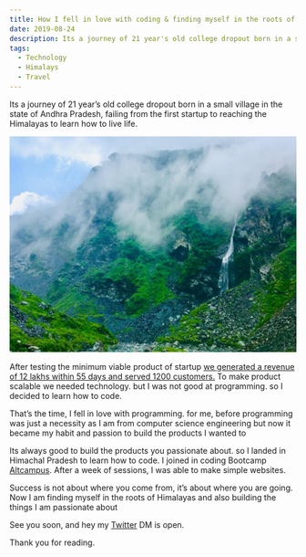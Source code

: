```yaml
---
title: How I fell in love with coding & finding myself in the roots of Himalayas
date: 2019-08-24
description: Its a journey of 21 year's old college dropout born in a small village in the state of Andhra Pradesh,  failing from startup to reaching the Himalayas to learn how to live life.
tags:
  - Technology
  - Himalays
  - Travel
---
```


Its a journey of 21 year’s old college dropout born in a small village in the state of Andhra Pradesh, failing from the first startup to reaching the Himalayas to learn how to live life.

![Himalayas](./himalayas.jpeg)

After testing the minimum viable product of startup [we generated a revenue of 12 lakhs within 55 days and served 1200 customers.](https://chaduvulaprasanth.netlify.com/how-i-made-1-2-million-inr-with-zero-investment-in-36-days-from-a-rural-village) To make product scalable we needed technology. but I was not good at programming. so I decided to learn how to code.

That’s the time, I fell in love with programming. for me, before programming was just a necessity as I am from computer science engineering but now it became my habit and passion to build the products I wanted to

Its always good to build the products you passionate about. so I landed in Himachal Pradesh to learn how to code. I joined in coding Bootcamp [Altcampus](https://altcampus.io/). After a week of sessions, I was able to make simple websites.

Success is not about where you come from, it’s about where you are going. Now I am finding myself in the roots of Himalayas and also building the things I am passionate about

See you soon, and hey my [Twitter](https://twitter.com/iamchaduvula) DM is open.

Thank you for reading.
